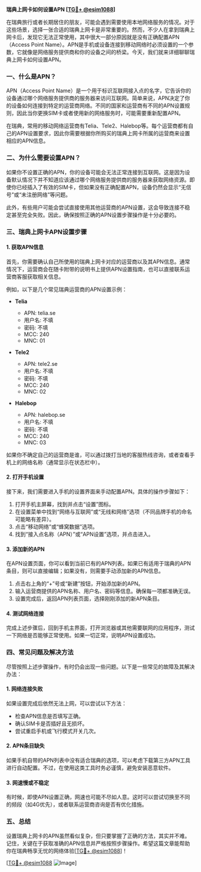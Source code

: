 **瑞典上网卡如何设置APN [[TG💪+ @esim1088](https://t.me/s/esim1088)]**

在瑞典旅行或者长期居住的朋友，可能会遇到需要使用本地网络服务的情况。对于这些场景，选择一张合适的瑞典上网卡是非常重要的。然而，不少人在拿到瑞典上网卡后，发现它无法正常使用，其中很大一部分原因就是没有正确配置APN（Access Point Name）。APN是手机或设备连接到移动网络时必须设置的一个参数，它就像是网络服务提供商和你的设备之间的桥梁。今天，我们就来详细聊聊瑞典上网卡如何设置APN。

### 一、什么是APN？

APN（Access Point Name）是一个用于标识互联网接入点的名字，它告诉你的设备通过哪个网络服务提供商的服务器来访问互联网。简单来说，APN决定了你的设备如何连接到特定的运营商网络。不同的国家和运营商有不同的APN设置规则，因此当你更换SIM卡或者使用新的网络服务时，可能需要重新配置APN。

在瑞典，常用的移动网络运营商有Telia、Tele2、Halebop等。每个运营商都有自己的APN设置要求，因此你需要根据你所购买的瑞典上网卡所属的运营商来设置相应的APN信息。

### 二、为什么需要设置APN？

如果你不设置正确的APN，你的设备可能会无法正常连接到互联网。这是因为设备默认情况下并不知道应该通过哪个网络服务提供商的服务器来获取网络资源。即使你已经插入了有效的SIM卡，但如果没有正确配置APN，设备仍然会显示“无信号”或“未注册网络”等问题。

此外，有些用户可能会尝试直接使用其他运营商的APN设置，这会导致连接不稳定甚至完全失败。因此，确保按照正确的APN设置步骤操作是十分必要的。

### 三、瑞典上网卡APN设置步骤

#### 1. 获取APN信息

首先，你需要确认自己所使用的瑞典上网卡对应的运营商以及其APN信息。通常情况下，运营商会在随卡附带的说明书上提供APN设置指南，也可以直接联系运营商客服获取相关信息。

例如，以下是几个常见瑞典运营商的APN设置示例：

- **Telia**
  - APN: telia.se
  - 用户名: 不填
  - 密码: 不填
  - MCC: 240
  - MNC: 01

- **Tele2**
  - APN: tele2.se
  - 用户名: 不填
  - 密码: 不填
  - MCC: 240
  - MNC: 02

- **Halebop**
  - APN: halebop.se
  - 用户名: 不填
  - 密码: 不填
  - MCC: 240
  - MNC: 03

如果你不确定自己的运营商是谁，可以通过拨打当地的客服热线咨询，或者查看手机上的网络名称（通常显示在状态栏中）。

#### 2. 打开手机设置

接下来，我们需要进入手机的设置界面来手动配置APN。具体的操作步骤如下：

1. 打开手机主屏幕，找到并点击“设置”图标。
2. 在设置菜单中找到“网络与互联网”或“无线和网络”选项（不同品牌手机的命名可能略有差异）。
3. 点击“移动网络”或“蜂窝数据”选项。
4. 找到“接入点名称（APN）”或“APN设置”选项，并点击进入。

#### 3. 添加新的APN

在APN设置页面，你可以看到当前已有的APN列表。如果已有适用于瑞典的APN条目，则可以直接编辑；如果没有，则需要手动添加新的APN信息。

1. 点击右上角的“+”号或“新建”按钮，开始添加新的APN。
2. 输入运营商提供的APN名称、用户名、密码等信息。确保每一项都准确无误。
3. 设置完成后，返回APN列表页面，选择刚刚添加的新APN条目。

#### 4. 测试网络连接

完成上述步骤后，回到手机主界面，打开浏览器或其他需要联网的应用程序，测试一下网络是否能够正常使用。如果一切正常，说明APN设置成功。

### 四、常见问题及解决方法

尽管按照上述步骤操作，有时仍会出现一些问题。以下是一些常见的故障及其解决办法：

#### 1. 网络连接失败

如果设置完成后依然无法上网，可以尝试以下方法：

- 检查APN信息是否填写正确。
- 确认SIM卡是否插好且无损坏。
- 尝试重启手机或飞行模式开关几次。

#### 2. APN条目缺失

如果手机自带的APN列表中没有适合瑞典的选项，可以考虑下载第三方APN工具进行自动配置。不过，在使用这类工具时务必谨慎，避免安装恶意软件。

#### 3. 网速慢或不稳定

有时候，即使APN设置正确，网速也可能不尽如人意。这时可以尝试切换至不同的频段（如4G优先），或者联系运营商咨询是否有优化措施。

### 五、总结

设置瑞典上网卡的APN虽然看似复杂，但只要掌握了正确的方法，其实并不难。记住，关键在于获取准确的APN信息并严格按照步骤操作。希望这篇文章能帮助你在瑞典畅享无忧的网络体验[[TG💪+ @esim1088](https://t.me/s/esim1088)]！

[[TG💪+ @esim1088](https://t.me/s/esim1088) ![Image](https://i.postimg.cc/4NQfJmqS/Snipaste-2025-05-13-00-14-12.png)]